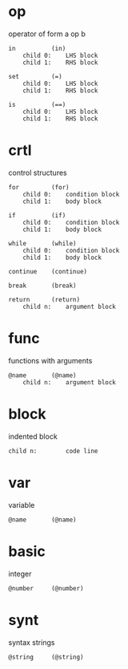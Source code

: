 op
==
operator of form a op b

    in          (in)
        child 0:    LHS block
        child 1:    RHS block

    set         (=)
        child 0:    LHS block
        child 1:    RHS block

    is          (==)
        child 0:    LHS block
        child 1:    RHS block

crtl
====
control structures

    for         (for)
        child 0:    condition block
        child 1:    body block

    if          (if)
        child 0:    condition block
        child 1:    body block

    while       (while)
        child 0:    condition block
        child 1:    body block

    continue    (continue)

    break       (break)

    return      (return)
        child n:    argument block

func
====
functions with arguments

    @name       (@name)
        child n:    argument block

block
=====
indented block

    child n:        code line
    
var
===
variable

    @name       (@name)

basic
=====
integer

    @number     (@number)

synt
====
syntax strings

    @string     (@string)